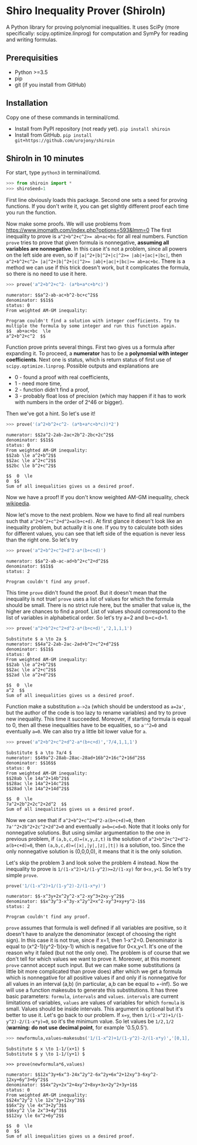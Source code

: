# Shiro Inequality Prover (ShiroIn)
A Python library for proving polynomial inequalities. It uses SciPy (more specifically: scipy.optimize.linprog) for computation and SymPy for reading and writing formulas.

## Prerequisities
* Python >=3.5
* pip
* git (if you install from GitHub)


## Installation
Copy one of these commands in terminal/cmd.
* Install from PyPI repository (not ready yet).
```pip install shiroin```
* Install from GitHub.
```pip install git+https://github.com/urojony/shiroin```

## ShiroIn in 10 minutes
For start, type ```python3``` in terminal/cmd.

```python
>>> from shiroin import *
>>> shiroSeed=1
```
First line obviously loads this package. Second one sets a seed for proving functions. If you don't write it, you can get slightly different proof each time you run the function. 

Now make some proofs. We will use problems from https://www.imomath.com/index.php?options=593&lmm=0
The first inequality to prove is `a^2+b^2+c^2>= ab+ac+bc` for all real numbers. Function `prove` tries to prove that given formula is nonnegative, **assuming all variables are nonnegative**. In this case it's not a problem, since all powers on the left side are even, so if `|a|^2+|b|^2+|c|^2>= |ab|+|ac|+|bc|`, then `a^2+b^2+c^2= |a|^2+|b|^2+|c|^2>= |ab|+|ac|+|bc|>= ab+ac+bc`. There is a method we can use if this trick doesn't work, but it complicates the formula, so there is no need to use it here.
```python
>>> prove('a^2+b^2+c^2- (a*b+a*c+b*c)')
```
```
numerator: $$a^2-ab-ac+b^2-bc+c^2$$
denominator: $$1$$
status: 0
From weighted AM-GM inequality:

Program couldn't find a solution with integer coefficients. Try to multiple the formula by some integer and run this function again.
$$  ab+ac+bc  \le 
a^2+b^2+c^2  $$
```
Function prove prints several things. First two gives us a formula after expanding it. To proceed, a **numerator** has to be a **polynomial with integer coefficients**. Next one is status, which is return status of first use of ```scipy.optimize.linprog```. Possible outputs and explanations are
* 0 - found a proof with real coefficients,
* 1 - need more time, 
* 2 - function didn't find a proof,
* 3 - probably float loss of precision (which may happen if it has to work with numbers in the order of 2^46 or bigger).

Then we've got a hint. So let's use it!
```python
>>> prove('(a^2+b^2+c^2- (a*b+a*c+b*c))*2')
```
```
numerator: $$2a^2-2ab-2ac+2b^2-2bc+2c^2$$
denominator: $$1$$
status: 0
From weighted AM-GM inequality:
$$2ab \le a^2+b^2$$
$$2ac \le a^2+c^2$$
$$2bc \le b^2+c^2$$

$$  0  \le 
0  $$
Sum of all inequalities gives us a desired proof.
```
Now we have a proof! If you don't know weighted AM-GM inequality, check [wikipedia](https://en.wikipedia.org/wiki/Inequality_of_arithmetic_and_geometric_means#Weighted_AM%E2%80%93GM_inequality).
 
Now let's move to the next problem. Now we have to find all real numbers such that `a^2+b^2+c^2+d^2=a(b+c+d)`. At first glance it doesn't look like an inequality problem, but actually it is one. If you try to calculate both sides for different values, you can see that left side of the equation is never less than the right one. So let's try
```python
>>> prove('a^2+b^2+c^2+d^2-a*(b+c+d)')
```
```
numerator: $$a^2-ab-ac-ad+b^2+c^2+d^2$$
denominator: $$1$$
status: 2

Program couldn't find any proof.
```
This time `prove` didn't found the proof. But it doesn't mean that the inequality is not true! `prove` uses a list of values for which the formula should be small. There is no strict rule here, but the smaller that value is, the higher are chances to find a proof. List of values should correspond to the list of variables in alphabetical order. So let's try a=2 and b=c=d=1.

```python
>>> prove('a^2+b^2+c^2+d^2-a*(b+c+d)','2,1,1,1')
```
```
Substitute $ a \to 2a $
numerator: $$4a^2-2ab-2ac-2ad+b^2+c^2+d^2$$
denominator: $$1$$
status: 0
From weighted AM-GM inequality:
$$2ab \le a^2+b^2$$
$$2ac \le a^2+c^2$$
$$2ad \le a^2+d^2$$

$$  0  \le 
a^2  $$
Sum of all inequalities gives us a desired proof.
```
Function make a substitution `a->2a` (which should be understood as `a=2a'`, but the author of the code is too lazy to rename variables) and try to prove new inequality. This time it succeeded. Moreover, if starting formula is equal to 0, then all these inequalities have to be equalities, so `a'^2=0` and eventually `a=0`. We can also try a little bit lower value for `a`.

```python
>>> prove('a^2+b^2+c^2+d^2-a*(b+c+d)','7/4,1,1,1')
```
```
Substitute $ a \to 7a/4 $
numerator: $$49a^2-28ab-28ac-28ad+16b^2+16c^2+16d^2$$
denominator: $$16$$
status: 0
From weighted AM-GM inequality:
$$28ab \le 14a^2+14b^2$$
$$28ac \le 14a^2+14c^2$$
$$28ad \le 14a^2+14d^2$$

$$  0  \le 
7a^2+2b^2+2c^2+2d^2  $$
Sum of all inequalities gives us a desired proof.
```
Now we can see that if `a^2+b^2+c^2+d^2-a(b+c+d)=0`, then `7a'^2+2b^2+2c^2+2d^2=0` and eventually `a=b=c=d=0`. Note that it looks only for nonnegative solutions. But using similar argumentation to the one in previous problem, if `(a,b,c,d)=(x,y,z,t)` is the solution of `a^2+b^2+c^2+d^2-a(b+c+d)=0`, then `(a,b,c,d)=(|x|,|y|,|z|,|t|)` is a solution, too. Since the only nonnegative solution is (0,0,0,0), it means that it is the only solution.

Let's skip the problem 3 and look solve the problem 4 instead. Now the inequality to prove is
`1/(1-x^2)+1/(1-y^2)>=2/(1-xy)` for `0<x,y<1`. So let's try simple `prove`.

```python
prove('1/(1-x^2)+1/(1-y^2)-2/(1-x*y)')
```
```
numerator: $$-x^3y+2x^2y^2-x^2-xy^3+2xy-y^2$$
denominator: $$x^3y^3-x^3y-x^2y^2+x^2-xy^3+xy+y^2-1$$
status: 2

Program couldn't find any proof.
```
`prove` assumes that formula is well defined if all variables are positive, so it doesn't have to analyze the denominator (except of choosing the right sign). In this case it is not true, since if x=1, then 1-x^2=0. Denominator is equal to (x^2-1)(y^2-1)(xy-1) which is negative for 0<x,y<1. It's one of the reason why it failed (but not the only one). The problem is of course that we don't tell for which values we want to prove it. Moreover, at this moment `prove` cannot accept such input. But we can make some substitutions (a little bit more complicated than prove does) after which we get a formula which is nonnegative for all positive values if and only if is nonnegative for all values in an interval (a,b) (in particular, a,b can be equal to +-inf).
So we will use a function makesubs to generate this substitutions. It has three basic parameters: `formula`, `intervals` and `values`. `intervals` are current limitations of variables, `values` are values of variables for which `formula` is small. Values should be inside intervals. This argument is optional but it's better to use it.
Let's go back to our problem. If `x=y`, then `1/(1-x^2)+1/(1-y^2)-2/(1-x*y)=0`, so it's the minimum value. So let values be `1/2,1/2` (**warning: do not use decimal point**, for example '0.5,0.5').
```python
>>> newformula,values=makesubs('1/(1-x^2)+1/(1-y^2)-2/(1-x*y)','[0,1],[0,1]','1/2,1/2')
```
```
Substitute $ x \to 1-1/(x+1) $
Substitute $ y \to 1-1/(y+1) $
```
```
>>> prove(newformula*6,values)
```
```
numerator: $$12x^3y+6x^3-24x^2y^2-6x^2y+6x^2+12xy^3-6xy^2-12xy+6y^3+6y^2$$
denominator: $$4x^2y+2x^2+4xy^2+8xy+3x+2y^2+3y+1$$
status: 0
From weighted AM-GM inequality:
$$24x^2y^2 \le 12x^3y+12xy^3$$
$$6x^2y \le 4x^3+2y^3$$
$$6xy^2 \le 2x^3+4y^3$$
$$12xy \le 6x^2+6y^2$$

$$  0  \le 
0  $$
Sum of all inequalities gives us a desired proof.
```
